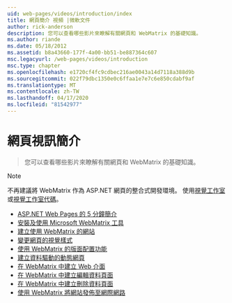 ```yaml
---
uid: web-pages/videos/introduction/index
title: 網頁簡介 視頻 |微軟文件
author: rick-anderson
description: 您可以查看哪些影片來瞭解有關網頁和 WebMatrix 的基礎知識。
ms.author: riande
ms.date: 05/18/2012
ms.assetid: b8a43660-177f-4a00-bb51-be887364c607
msc.legacyurl: /web-pages/videos/introduction
msc.type: chapter
ms.openlocfilehash: e1720cf4fc9cdbec216ae0043a14d7118a388d9b
ms.sourcegitcommit: 022f79dbc1350e0c6ffaa1e7e7c6e850cdabf9af
ms.translationtype: MT
ms.contentlocale: zh-TW
ms.lasthandoff: 04/17/2020
ms.locfileid: "81542977"
---
```

# <a name="introduction-to-web-pages-videos"></a>網頁視訊簡介

> 您可以查看哪些影片來瞭解有關網頁和 WebMatrix 的基礎知識。

> [!NOTE] 
> 不再建議將 WebMatrix 作為 ASP.NET 網頁的整合式開發環境。 使用[視覺工作室](xref:web-pages/overview/getting-started/program-asp-net-web-pages-in-visual-studio)或[視覺工作室代碼](https://code.visualstudio.com/)。

- [ASP.NET Web Pages 的 5 分鐘簡介](5-minute-introduction-to-aspnet-web-pages.md)
- [安裝及使用 Microsoft WebMatrix 工具](install-and-use-the-microsoft-webmatrix-tool.md)
- [建立使用 WebMatrix 的網站](create-a-website-using-webmatrix.md)
- [變更網頁的視覺樣式](change-the-visual-style-of-a-web-page.md)
- [使用 WebMatrix 的版面配置功能](use-the-layout-features-in-webmatrix.md)
- [建立資料驅動的動態網頁](create-a-data-driven-dynamic-web-page.md)
- [在 WebMatrix 中建立 Web 介面](create-a-web-interface-in-webmatrix.md)
- [在 WebMatrix 中建立編輯資料頁面](create-an-edit-data-page-in-webmatrix.md)
- [在 WebMatrix 中建立刪除資料頁面](create-a-delete-data-page-in-webmatrix.md)
- [使用 WebMatrix 將網站發佈至網際網路](publish-a-website-to-the-internet-using-webmatrix.md)
